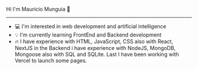 Hi I'm Mauricio Munguia 👋<hr>
- 💻 I'm interested in web development and artificial intelligence
- 💡 I'm currently learning FrontEnd and Backend development
- 🔥 I have experience with HTML, JavaScript, CSS also with React, NextJS in the Backend i have experience with NodeJS, MongoDB, Mongoose also with SQL and SQLite. Last I have been working with Vercel to launch some pages.

<!---
MauricioMunguia10/MauricioMunguia10 is a ✨ special ✨ repository because its `README.md` (this file) appears on your GitHub profile.
You can click the Preview link to take a look at your changes.
--->
